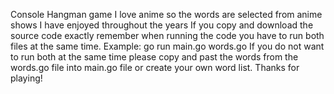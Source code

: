 Console Hangman game
I love anime so the words are selected from anime shows I have enjoyed throughout the years
If you copy and download the source code exactly remember when running the code you have to run both files at the same time. Example: go run main.go words.go
If you do not want to run both at the same time please copy and past the words from the words.go file into main.go file or create your own word list.
Thanks for playing!
